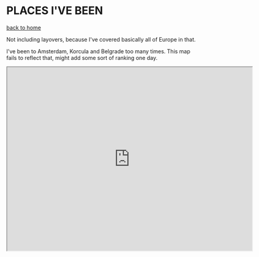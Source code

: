 # PLACES I'VE BEEN
[back to home](/index.md)

Not including layovers, because I've covered basically all of Europe in that.

I've been to Amsterdam, Korcula and Belgrade too many times. This map fails to reflect that, 
might add some sort of ranking one day.

<iframe src="https://www.google.com/maps/d/u/0/embed?mid=1iD7InNUkwdhQACeIRDG9UnE7aSxazwk-" width="640" height="480"></iframe>
